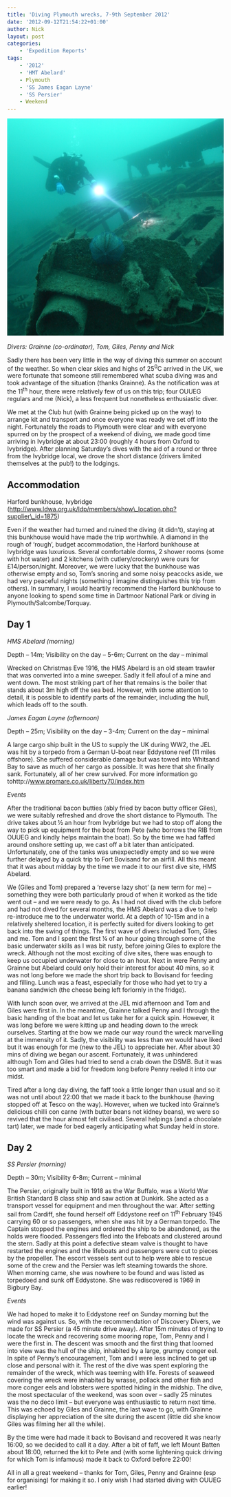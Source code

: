 ```yaml
---
title: 'Diving Plymouth wrecks, 7-9th September 2012'
date: '2012-09-12T21:54:22+01:00'
author: Nick
layout: post
categories:
    - 'Expedition Reports'
tags:
    - '2012'
    - 'HMT Abelard'
    - Plymouth
    - 'SS James Eagan Layne'
    - 'SS Persier'
    - Weekend
---
```


![](/assets/images/Wreck_Diver_1.jpg)

*Divers: Grainne (co-ordinator), Tom, Giles, Penny and Nick*

Sadly there has been very little in the way of diving this summer on account of the weather. So when clear skies and highs of 25<sup>0</sup>C arrived in the UK, we were fortunate that someone still remembered what scuba diving was and took advantage of the situation (thanks Grainne). As the notification was at the 11<sup>th</sup> hour, there were relatively few of us on this trip; four OUUEG regulars and me (Nick), a less frequent but nonetheless enthusiastic diver.

We met at the Club hut (with Grainne being picked up on the way) to arrange kit and transport and once everyone was ready we set off into the night. Fortunately the roads to Plymouth were clear and with everyone spurred on by the prospect of a weekend of diving, we made good time arriving in Ivybridge at about 23:00 (roughly 4 hours from Oxford to Ivybridge). After planning Saturday’s dives with the aid of a round or three from the Ivybridge local, we drove the short distance (drivers limited themselves at the pub!) to the lodgings.

## Accommodation

Harford bunkhouse, Ivybridge (http://www.ldwa.org.uk/ldp/members/show\_location.php?supplier\_id=1875)

Even if the weather had turned and ruined the diving (it didn’t), staying at this bunkhouse would have made the trip worthwhile. A diamond in the rough of ‘rough’, budget accommodation, the Harford bunkhouse at Ivybridge was luxurious. Several comfortable dorms, 2 shower rooms (some with hot water) and 2 kitchens (with cutlery/crockery) were ours for £14/person/night. Moreover, we were lucky that the bunkhouse was otherwise empty and so, Tom’s snoring and some noisy peacocks aside, we had very peaceful nights (something I imagine distinguishes this trip from others). In summary, I would heartily recommend the Harford bunkhouse to anyone looking to spend some time in Dartmoor National Park or diving in Plymouth/Salcombe/Torquay.

## Day 1

*HMS Abelard (morning)*

Depth – 14m; Visibility on the day – 5-6m; Current on the day – minimal

Wrecked on Christmas Eve 1916, the HMS Abelard is an old steam trawler that was converted into a mine sweeper. Sadly it fell afoul of a mine and went down. The most striking part of her that remains is the boiler that stands about 3m high off the sea bed. However, with some attention to detail, it is possible to identify parts of the remainder, including the hull, which leads off to the south.

*James Eagan Layne (afternoon)*

Depth – 25m; Visibility on the day – 3-4m; Current on the day – minimal

A large cargo ship built in the US to supply the UK during WW2, the JEL was hit by a torpedo from a German U-boat near Eddystone reef (11 miles offshore). She suffered considerable damage but was towed into Whitsand Bay to save as much of her cargo as possible. It was here that she finally sank. Fortunately, all of her crew survived. For more information go tohttp://www.promare.co.uk/liberty70/index.htm

*Events*

After the traditional bacon butties (ably fried by bacon butty officer Giles), we were suitably refreshed and drove the short distance to Plymouth. The drive takes about ½ an hour from Ivybridge but we had to stop off along the way to pick up equipment for the boat from Pete (who borrows the RIB from OUUEG and kindly helps maintain the boat). So by the time we had faffed around onshore setting up, we cast off a bit later than anticipated. Unfortunately, one of the tanks was unexpectedly empty and so we were further delayed by a quick trip to Fort Bovisand for an airfill. All this meant that it was about midday by the time we made it to our first dive site, HMS Abelard.

We (Giles and Tom) prepared a ‘reverse lazy shot’ (a new term for me) – something they were both particularly proud of when it worked as the tide went out – and we were ready to go. As I had not dived with the club before and had not dived for several months, the HMS Abelard was a dive to help re-introduce me to the underwater world. At a depth of 10-15m and in a relatively sheltered location, it is perfectly suited for divers looking to get back into the swing of things. The first wave of divers included Tom, Giles and me. Tom and I spent the first ¼ of an hour going through some of the basic underwater skills as I was bit rusty, before joining Giles to explore the wreck. Although not the most exciting of dive sites, there was enough to keep us occupied underwater for close to an hour. Next in were Penny and Grainne but Abelard could only hold their interest for about 40 mins, so it was not long before we made the short trip back to Bovisand for feeding and filling. Lunch was a feast, especially for those who had yet to try a banana sandwich (the cheese being left forlornly in the fridge).

With lunch soon over, we arrived at the JEL mid afternoon and Tom and Giles were first in. In the meantime, Grainne talked Penny and I through the basic handing of the boat and let us take her for a quick spin. However, it was long before we were kitting up and heading down to the wreck ourselves. Starting at the bow we made our way round the wreck marvelling at the immensity of it. Sadly, the visibility was less than we would have liked but it was enough for me (new to the JEL) to appreciate her. After about 30 mins of diving we began our ascent. Fortunately, it was unhindered although Tom and Giles had tried to send a crab down the DSMB. But it was too smart and made a bid for freedom long before Penny reeled it into our midst.

Tired after a long day diving, the faff took a little longer than usual and so it was not until about 22:00 that we made it back to the bunkhouse (having stopped off at Tesco on the way). However, when we tucked into Grainne’s delicious chilli con carne (with butter beans not kidney beans), we were so revived that the hour almost felt civilised. Several helpings (and a chocolate tart) later, we made for bed eagerly anticipating what Sunday held in store.

## Day 2

*SS Persier (morning)*

Depth – 30m; Visibility 6-8m; Current – minimal

The Persier, originally built in 1918 as the War Buffalo, was a World War British Standard B class ship and saw action at Dunkirk. She acted as a transport vessel for equipment and men throughout the war. After setting sail from Cardiff, she found herself off Eddystone reef on 11<sup>th</sup> February 1945 carrying 60 or so passengers, when she was hit by a German torpedo. The Captain stopped the engines and ordered the ship to be abandoned, as the holds were flooded. Passengers fled into the lifeboats and clustered around the stern. Sadly at this point a defective steam valve is thought to have restarted the engines and the lifeboats and passengers were cut to pieces by the propeller. The escort vessels sent out to help were able to rescue some of the crew and the Persier was left steaming towards the shore. When morning came, she was nowhere to be found and was listed as torpedoed and sunk off Eddystone. She was rediscovered is 1969 in Bigbury Bay.

*Events*

We had hoped to make it to Eddystone reef on Sunday morning but the wind was against us. So, with the recommendation of Discovery Divers, we made for SS Persier (a 45 minute drive away). After 15m minutes of trying to locate the wreck and recovering some mooring rope, Tom, Penny and I were the first in. The descent was smooth and the first thing that loomed into view was the hull of the ship, inhabited by a large, grumpy conger eel. In spite of Penny’s encouragement, Tom and I were less inclined to get up close and personal with it. The rest of the dive was spent exploring the remainder of the wreck, which was teeming with life. Forests of seaweed covering the wreck were inhabited by wrasse, pollack and other fish and more conger eels and lobsters were spotted hiding in the midship. The dive, the most spectacular of the weekend, was soon over – sadly 25 minutes was the no deco limit – but everyone was enthusiastic to return next time. This was echoed by Giles and Grainne, the last wave to go, with Grainne displaying her appreciation of the site during the ascent (little did she know Giles was filming her all the while).

By the time were had made it back to Bovisand and recovered it was nearly 16:00, so we decided to call it a day. After a bit of faff, we left Mount Batten about 18:00, returned the kit to Pete and (with some lightening quick driving for which Tom is infamous) made it back to Oxford before 22:00!

All in all a great weekend – thanks for Tom, Giles, Penny and Grainne (esp for organising) for making it so. I only wish I had started diving with OUUEG earlier!
